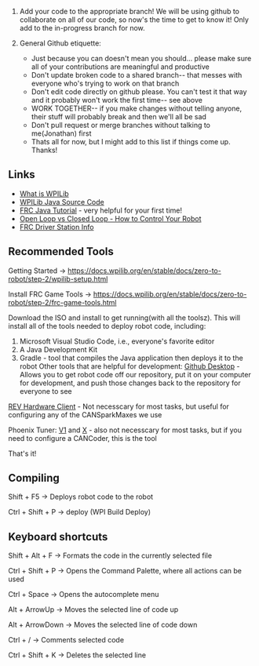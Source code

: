 
1. Add your code to the appropriate branch! We will be using github to collaborate on all of our code, so now's the time to get to know it! Only add to the in-progress 
branch for now.

2. General Github etiquette:
    - Just because you can doesn't mean you should... please make sure all of your contributions are meaningful and productive
    - Don't update broken code to a shared branch-- that messes with everyone who's trying to work on that branch
    - Don't edit code directly on github please. You can't test it that way and it probably won't work the first time-- see above
    - WORK TOGETHER-- if you make changes without telling anyone, their stuff will probably break and then we'll all be sad
    - Don't pull request or merge branches without talking to me(Jonathan) first
    - Thats all for now, but I might add to this list if things come up. Thanks!

## Links

 * [What is WPILib](https://docs.wpilib.org/en/stable/docs/software/what-is-wpilib.html)
 * [WPILib Java Source Code](https://github.com/wpilibsuite/allwpilib/tree/main/wpilibj/src/main/java/edu/wpi/first/wpilibj)
 * [FRC Java Tutorial](https://frcteam3255.github.io/FRC-Java-Tutorial/) - very helpful for your first time!
 * [Open Loop vs Closed Loop - How to Control Your Robot](https://docs.wpilib.org/en/stable/docs/software/advanced-controls/introduction/picking-control-strategy.html)
 * [FRC Driver Station Info](https://docs.wpilib.org/en/stable/docs/software/driverstation/driver-station.html)
## Recommended Tools

Getting Started -> https://docs.wpilib.org/en/stable/docs/zero-to-robot/step-2/wpilib-setup.html

Install FRC Game Tools -> https://docs.wpilib.org/en/stable/docs/zero-to-robot/step-2/frc-game-tools.html


Download the ISO and install to get running(with all the toolsz).
This will install all of the tools needed to deploy robot code, including:
 1. Microsoft Visual Studio Code, i.e., everyone's favorite editor
 2. A Java Development Kit
 3. Gradle - tool that compiles the Java application then deploys it to the robot
Other tools that are helpful for development:
[Github Desktop](https://desktop.github.com/) - Allows you to get robot code off our repository, put it on your computer for development, and push those changes back to the repository for everyone to see  

[REV Hardware Client](https://docs.revrobotics.com/rev-hardware-client/) - Not necesscary for most tasks, but useful for configuring any of the CANSparkMaxes we use  

Phoenix Tuner: [V1](https://store.ctr-electronics.com/software/) and [X](https://apps.microsoft.com/store/detail/phoenix-tuner-x/9NVV4PWDW27Z) - also not necesscary for most tasks, but if you need to configure a CANCoder, this is the tool  

 That's it!

## Compiling
Shift + F5 -> Deploys robot code to the robot  

Ctrl + Shift + P -> deploy (WPI Build Deploy)

## Keyboard shortcuts
Shift + Alt + F -> Formats the code in the currently selected file  

Ctrl + Shift + P -> Opens the Command Palette, where all actions can be used  

Ctrl + Space -> Opens the autocomplete menu  

Alt + ArrowUp -> Moves the selected line of code up  

Alt + ArrowDown -> Moves the selected line of code down  

Ctrl + / -> Comments selected code  

Ctrl + Shift + K -> Deletes the selected line  
